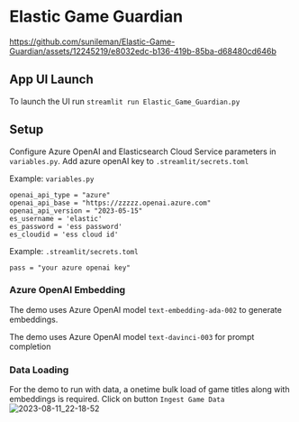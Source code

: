 # Elastic Game Guardian


https://github.com/sunileman/Elastic-Game-Guardian/assets/12245219/e8032edc-b136-419b-85ba-d68480cd646b


## App UI Launch
To launch the UI run
`streamlit run Elastic_Game_Guardian.py`


## Setup
Configure Azure OpenAI and Elasticsearch Cloud Service parameters in `variables.py`.  Add azure openAI key to `.streamlit/secrets.toml`

Example: `variables.py`

```
openai_api_type = "azure"
openai_api_base = "https://zzzzz.openai.azure.com"
openai_api_version = "2023-05-15"
es_username = 'elastic'
es_password = 'ess password'
es_cloudid = 'ess cloud id'
```

Example: `.streamlit/secrets.toml`

```
pass = "your azure openai key"
```

### Azure OpenAI Embedding
The demo uses Azure OpenAI model `text-embedding-ada-002` to generate embeddings. 

The demo uses Azure OpenAI model `text-davinci-003` for prompt completion



### Data Loading
For the demo to run with data, a onetime bulk load of game titles along with embeddings is required.  Click on button `Ingest Game Data`
![2023-08-11_22-18-52](https://github.com/sunileman/Elastic-Game-Guardian/assets/12245219/41d49f16-df6d-4c0b-beca-32970de5838d)


